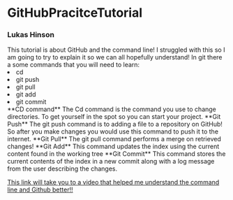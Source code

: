 <h1>GitHubPracitceTutorial</h1>
<h3>Lukas Hinson</h3>
This tutorial is about GitHub and the command line! I struggled with this so I am going to try to explain it so we can all hopefully understand!
In git there a some commands that you will need to learn:
<li> cd </li>
<li>git push</li>
<li>git pull</li>
<li>git add</li>
<li>git commit</li>
**CD command**
The Cd command is the command you use to change directories. To get yourself in the spot so you can start your project.
**Git Push**
The git push command is to adding a file to a repository on GitHub! So after you make changes you would use this command to push it to the internet.
**Git Pull**
The git pull command performs a merge on retrieved changes!
**Git Add**
This command updates the index using the current content found in the working tree
**Git Commit**
This command stores the current contents of the index in a new commit along with a log message from the user describing the changes.

[This link will take you to a video that helped me understand the command line and Github better!!](https://www.youtube.com/watch?v=0fKg7e37bQE)
